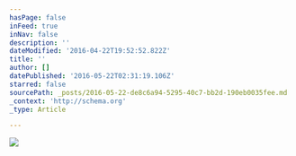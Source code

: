 ```yaml
---
hasPage: false
inFeed: true
inNav: false
description: ''
dateModified: '2016-04-22T19:52:52.822Z'
title: ''
author: []
datePublished: '2016-05-22T02:31:19.106Z'
starred: false
sourcePath: _posts/2016-05-22-de8c6a94-5295-40c7-bb2d-190eb0035fee.md
_context: 'http://schema.org'
_type: Article

---
```

![](https://the-grid-user-content.s3-us-west-2.amazonaws.com/d5edb00a-da44-404f-b191-d94c5a472630.jpg)